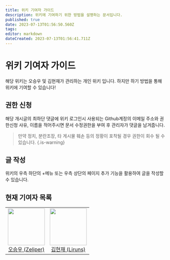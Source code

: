```yaml
---
title: 위키 기여자 가이드
description: 위키에 기여하기 위한 방법을 설명하는 문서입니다.
published: true
date: 2023-07-13T01:56:50.560Z
tags: 
editor: markdown
dateCreated: 2023-07-13T01:56:41.711Z
---
```


# 위키 기여자 가이드

해당 위키는 오승우 및 김현재가 관리하는 개인 위키 입니다.
하지만 하기 방법을 통해 위키에 기여할 수 있습니다!

## 권한 신청

해당 개시글의 최하단 댓글에 위키 로그인시 사용되는 Github계정의 이메일 주소와 권한신청 사유, 이름을 적어주시면 문서 수정권한을 부여 후 관리자가 댓글을 남겨줍니다.

> 만약 정치, 분란조장, 타 게시물 훼손 등의 정황이 포착될 경우 권한이 회수 될 수 있습니다.
{.is-warning}

## 글 작성

위키의 우측 하단의 +메뉴 또는 우측 상단의 페이지 추가 기능을 활용하여 글을 작성할 수 있습니다.

## 현재 기여자 목록

<table>
  <tr>
    <td>
      <a href="https://github.com/Zeliper">
        <img src="https://github.com/zeliper.png?size=250" width="115" style="max-width: 100%;">
        <br/>
        <center>오승우 (Zeliper)</center>
      </a>
    </td>
    <td>
      <a href="https://github.com/liruns">
        <img src="https://github.com/liruns.png?size=250" width="115" style="max-width: 100%;">
        <br/>
        <center>김현재 (Liruns)</center>
      </a>
    </td>
  </tr>
</table>